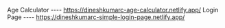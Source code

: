 Age Calculator ----   https://dineshkumarc-age-calculator.netlify.app/
Login Page ---- https://dineshkumarc-simple-login-page.netlify.app/
